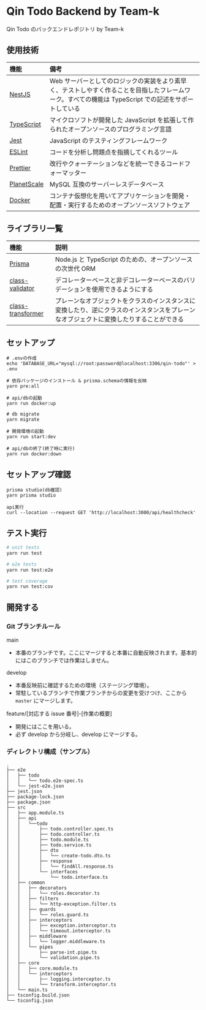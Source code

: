 # Qin Todo Backend by Team-k

Qin Todo のバックエンドレポジトリ by Team-k

## 使用技術

| 機能                                          | 備考                                                                                                                                                 |
| :-------------------------------------------- | :--------------------------------------------------------------------------------------------------------------------------------------------------- |
| [NestJS](https://github.com/nestjs/nest)      | Web サーバーとしてのロジックの実装をより素早く、テストしやすく作ることを目指したフレームワーク。すべての機能は TypeScript での記述をサポートしている |
| [TypeScript](https://www.typescriptlang.org/) | マイクロソフトが開発した JavaScript を拡張して作られたオープンソースのプログラミング言語                                                             |
| [Jest](https://jestjs.io/ja/)                 | JavaScript のテスティングフレームワーク                                                                                                              |
| [ESLint](https://eslint.org/)                 | コードを分析し問題点を指摘してくれるツール                                                                                                           |
| [Prettier](https://prettier.io/)              | 改行やクォーテーションなどを統一できるコードフォーマッター                                                                                           |
| [PlanetScale](https://planetscale.com/)       | MySQL 互換のサーバーレスデータベース                                                                                                                 |
| [Docker](https://www.docker.com/)             | コンテナ仮想化を用いてアプリケーションを開発・配置・実行するためのオープンソースソフトウェア                                                         |

## ライブラリ一覧

| 機能                                                                | 説明                                                                                                                                   |
| :------------------------------------------------------------------ | :------------------------------------------------------------------------------------------------------------------------------------- |
| [Prisma](https://www.prisma.io/)                                    | Node.js と TypeScript のための、オープンソースの次世代 ORM                                                                             |
| [class-validator](https://github.com/typestack/class-validator)     | デコレーターベースと非デコレーターベースのバリデーションを使用できるようにする                                                         |
| [class-transformer](https://github.com/typestack/class-transformer) | プレーンなオブジェクトをクラスのインスタンスに変換したり、逆にクラスのインスタンスをプレーンなオブジェクトに変換したりすることができる |

## セットアップ

```
# .envの作成
echo 'DATABASE_URL="mysql://root:password@localhost:3306/qin-todo"' > .env

# 依存パッケージのインストール & prisma.schemaの情報を反映
yarn pre:all

# api/dbの起動
yarn run docker:up

# db migrate
yarn migrate

# 開発環境の起動
yarn run start:dev

# api/dbの終了(終了時に実行)
yarn run docker:down
```

## セットアップ確認

```
prisma studio(db確認)
yarn prisma studio

api実行
curl --location --request GET 'http://localhost:3000/api/healthcheck'
```

## テスト実行

```bash
# unit tests
yarn run test

# e2e tests
yarn run test:e2e

# test coverage
yarn run test:cov
```

## 開発する

### Git ブランチルール

main

- 本番のブランチです。ここにマージすると本番に自動反映されます。基本的にはこのブランチでは作業はしません。

develop

- 本番反映前に確認するための環境（ステージング環境）。
- 常駐しているブランチで作業ブランチからの変更を受けつけ、ここから `master` にマージします。

feature/[対応する issue 番号]-[作業の概要]

- 開発にはここを用いる。
- 必ず develop から分岐し、develop にマージする。

### ディレクトリ構成（サンプル）

```
.
├── e2e
│   ├── todo
│   │   └── todo.e2e-spec.ts
│   └── jest-e2e.json
├── jest.json
├── package-lock.json
├── package.json
├── src
│   ├── app.module.ts
│   ├── api
│   │   └──todo
│   │       ├── todo.controller.spec.ts
│   │       ├── todo.controller.ts
│   │       ├── todo.module.ts
│   │       ├── todo.service.ts
│   │       ├── dto
│   │       │   └── create-todo.dto.ts
│   │       ├── response
│   │       │   └── findAll.response.ts
│   │       └── interfaces
│   │           └── todo.interface.ts
│   ├── common
│   │   ├── decorators
│   │   │   └── roles.decorator.ts
│   │   ├── filters
│   │   │   └── http-exception.filter.ts
│   │   ├── guards
│   │   │   └── roles.guard.ts
│   │   ├── interceptors
│   │   │   ├── exception.interceptor.ts
│   │   │   └── timeout.interceptor.ts
│   │   ├── middleware
│   │   │   └── logger.middleware.ts
│   │   └── pipes
│   │       ├── parse-int.pipe.ts
│   │       └── validation.pipe.ts
│   ├── core
│   │   ├── core.module.ts
│   │   └── interceptors
│   │       ├── logging.interceptor.ts
│   │       └── transform.interceptor.ts
│   └── main.ts
├── tsconfig.build.json
└── tsconfig.json
```
